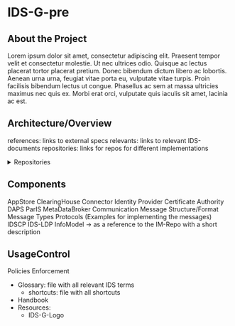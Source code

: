 # IDS-G-pre

## About the Project
Lorem ipsum dolor sit amet, consectetur adipiscing elit. Praesent tempor velit et consectetur molestie. Ut nec ultrices odio. Quisque ac lectus placerat tortor placerat pretium. Donec bibendum dictum libero ac lobortis. Aenean urna urna, feugiat vitae porta eu, vulputate vitae turpis. Proin facilisis bibendum lectus ut congue. Phasellus ac sem at massa ultricies maximus nec quis ex. Morbi erat orci, vulputate quis iaculis sit amet, lacinia ac est.

## Architecture/Overview
references: links to external specs
relevants: links to relevant IDS-documents
repositories: links for repos for different implementations

<details>
<summary>Repositories</summary>
   Here are the links for repositories for various implementations of IDS components.
<ul>
###<li>AppStore</li>
<ul>
<li>ClearingHouse</li>
<li> nested list 2</li>
</ul>
<li> markdown list 2</li>
</ul>
</details>

## Components
AppStore
ClearingHouse
Connector
Identity Provider
Certificate Authority
DAPS
ParIS
MetaDataBroker
Communication
Message Structure/Format
Message Types
Protocols (Examples for implementing the messages)
IDSCP
IDS-LDP
InfoModel -> as a reference to the IM-Repo with a short description

## UsageControl
Policies
Enforcement
-   Glossary: file with all relevant IDS terms
    -   shortcuts: file with all shortcuts
-   Handbook
-   Resources:
    -   IDS-G-Logo




